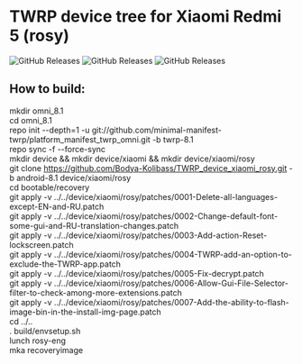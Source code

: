 TWRP device tree for Xiaomi Redmi 5 (rosy)
========================================================

<img alt="GitHub Releases" src="https://img.shields.io/github/downloads/Bodya-Kolibass/TWRP_device_xiaomi_rosy/3.3.0-0/total">   <img alt="GitHub Releases" src="https://img.shields.io/github/downloads/Bodya-Kolibass/TWRP_device_xiaomi_rosy/3.3.1-0/total">   <img alt="GitHub Releases" src="https://img.shields.io/github/downloads/Bodya-Kolibass/TWRP_device_xiaomi_rosy/3.3.1-1/total">

How to build:
--------------------------------------------
mkdir omni_8.1    
cd omni_8.1   
repo init --depth=1 -u git://github.com/minimal-manifest-twrp/platform_manifest_twrp_omni.git -b twrp-8.1   
repo sync -f --force-sync   
mkdir device && mkdir device/xiaomi && mkdir device/xiaomi/rosy   
git clone https://github.com/Bodya-Kolibass/TWRP_device_xiaomi_rosy.git -b android-8.1 device/xiaomi/rosy   
cd bootable/recovery    
git apply -v ../../device/xiaomi/rosy/patches/0001-Delete-all-languages-except-EN-and-RU.patch    
git apply -v ../../device/xiaomi/rosy/patches/0002-Change-default-font-some-gui-and-RU-translation-changes.patch    
git apply -v ../../device/xiaomi/rosy/patches/0003-Add-action-Reset-lockscreen.patch    
git apply -v ../../device/xiaomi/rosy/patches/0004-TWRP-add-an-option-to-exclude-the-TWRP-app.patch     
git apply -v ../../device/xiaomi/rosy/patches/0005-Fix-decrypt.patch   
git apply -v ../../device/xiaomi/rosy/patches/0006-Allow-Gui-File-Selector-filter-to-check-among-more-extensions.patch  
git apply -v ../../device/xiaomi/rosy/patches/0007-Add-the-ability-to-flash-image-bin-in-the-install-img-page.patch     
cd ../..    
. build/envsetup.sh   
lunch rosy-eng    
mka recoveryimage   
